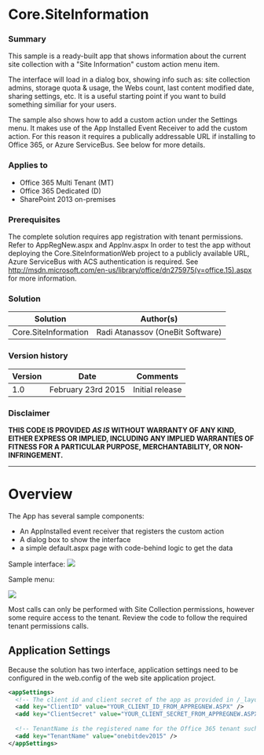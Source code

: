 # Core.SiteInformation #

### Summary ###
This sample is a ready-built app that shows information about the current site collection with a "Site Information" custom action menu item.

The interface will load in a dialog box, showing info such as: site collection admins, storage quota & usage, the Webs count, last content modified date, sharing settings, etc. It is a useful starting point if you want to build something similiar for your users.

The sample also shows how to add a custom action under the Settings menu. It makes use of the App Installed Event Receiver to add the custom action. For this reason it requires a publically addressable URL if installing to Office 365, or Azure ServiceBus. See below for more details.

### Applies to ###
-  Office 365 Multi Tenant (MT)
-  Office 365 Dedicated (D)
-  SharePoint 2013 on-premises

### Prerequisites ###
The complete solution requires app registration with tenant permissions. Refer to AppRegNew.aspx and AppInv.aspx
In order to test the app without deploying the Core.SiteInformationWeb project to a publicly available URL, Azure ServiceBus with ACS authentication is required. See http://msdn.microsoft.com/en-us/library/office/dn275975(v=office.15).aspx for more information.

### Solution ###
Solution | Author(s)
---------|----------
Core.SiteInformation | Radi Atanassov (OneBit Software)

### Version history ###
Version  | Date | Comments
---------| -----| --------
1.0  | February 23rd 2015 | Initial release

### Disclaimer ###
**THIS CODE IS PROVIDED *AS IS* WITHOUT WARRANTY OF ANY KIND, EITHER EXPRESS OR IMPLIED, INCLUDING ANY IMPLIED WARRANTIES OF FITNESS FOR A PARTICULAR PURPOSE, MERCHANTABILITY, OR NON-INFRINGEMENT.**

----------

# Overview #
The App has several sample components:
- An AppInstalled event receiver that registers the custom action
- A dialog box to show the interface
- a simple default.aspx page with code-behind logic to get the data

Sample interface:
![](http://i.imgur.com/fffDVVu.png)


Sample menu:

![](http://i.imgur.com/WavCqoC.png)

Most calls can only be performed with Site Collection permissions, however some require access to the tenant. Review the code to follow the required tenant permissions calls.

## Application Settings ##
Because the solution has two interface, application settings need to be configured in the web.config of the web site application project.

```XML
<appSettings>
  <!-- The client id and client secret of the app as provided in /_layouts/15/appregnew.aspx -->
  <add key="ClientID" value="YOUR_CLIENT_ID_FROM_APPREGNEW.ASPX" />
  <add key="ClientSecret" value="YOUR_CLIENT_SECRET_FROM_APPREGNEW.ASPX" />
  
  <!-- TenantName is the registered name for the Office 365 tenant such as onebitdev2015 -->
  <add key="TenantName" value="onebitdev2015" /> 
</appSettings>
```
